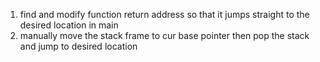 1) find and modify function
		return address so that it jumps straight to the desired location in main
2) manually move the stack frame to cur base pointer then
	 pop the stack and jump to desired location